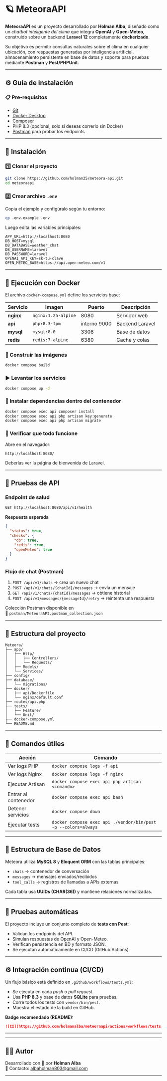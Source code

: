 # 🪐 **MeteoraAPI**

**MeteoraAPI** es un proyecto desarrollado por **Holman Alba**, diseñado como un *chatbot inteligente del clima* que integra **OpenAI** y **Open-Meteo**, construido sobre un backend **Laravel 12** completamente **dockerizado**.

Su objetivo es permitir consultas naturales sobre el clima en cualquier ubicación, con respuestas generadas por inteligencia artificial, almacenamiento persistente en base de datos y soporte para pruebas mediante **Postman** y **Pest/PHPUnit**.

---

## ⚙️ **Guía de instalación**

### 📋 **Pre-requisitos**
- [Git](https://git-scm.com/downloads)
- [Docker Desktop](https://www.docker.com/products/docker-desktop)
- [Composer](https://getcomposer.org/download/)
- PHP 8.3 (opcional, solo si deseas correrlo sin Docker)
- [Postman](https://www.postman.com/downloads/) para probar los endpoints

---

## 🚀 **Instalación**

### 1️⃣ Clonar el proyecto
```bash
git clone https://github.com/holman25/meteora-api.git
cd meteoraapi
```

### 2️⃣ Crear archivo `.env`
Copia el ejemplo y configúralo según tu entorno:
```bash
cp .env.example .env
```

Luego edita las variables principales:
```env
APP_URL=http://localhost:8080
DB_HOST=mysql
DB_DATABASE=weather_chat
DB_USERNAME=laravel
DB_PASSWORD=laravel
OPENAI_API_KEY=sk-tu-clave
OPEN_METEO_BASE=https://api.open-meteo.com/v1
```

---

## 🐳 **Ejecución con Docker**

El archivo `docker-compose.yml` define los servicios base:

| Servicio | Imagen | Puerto | Descripción |
|-----------|---------|--------|-------------|
| **nginx** | `nginx:1.25-alpine` | 8080 | Servidor web |
| **api** | `php:8.3-fpm` | interno 9000 | Backend Laravel |
| **mysql** | `mysql:8.0` | 3308 | Base de datos |
| **redis** | `redis:7-alpine` | 6380 | Cache y colas |

### 🔧 Construir las imágenes
```bash
docker compose build
```

### ▶️ Levantar los servicios
```bash
docker compose up -d
```

### 🧩 Instalar dependencias dentro del contenedor
```bash
docker compose exec api composer install
docker compose exec api php artisan key:generate
docker compose exec api php artisan migrate
```

### 🧱 Verificar que todo funcione
Abre en el navegador:
```
http://localhost:8080/
```

Deberías ver la página de bienvenida de Laravel.

---

## 🧪 **Pruebas de API**

### Endpoint de salud
```bash
GET http://localhost:8080/api/v1/health
```

**Respuesta esperada**
```json
{
  "status": true,
  "checks": {
    "db": true,
    "redis": true,
    "openMeteo": true
  }
}
```

### Flujo de chat (Postman)
1. `POST /api/v1/chats` → crea un nuevo chat  
2. `POST /api/v1/chats/{chatId}/messages` → envía un mensaje  
3. `GET /api/v1/chats/{chatId}/messages` → obtiene historial  
4. `POST /api/v1/messages/{messageId}/retry` → reintenta una respuesta

Colección Postman disponible en  
📁 `postman/MeteoraAPI.postman_collection.json`

---

## 🧰 **Estructura del proyecto**
```
Meteora/
├── app/
│   ├── Http/
│   │   ├── Controllers/
│   │   └── Requests/
│   ├── Models/
│   └── Services/
├── config/
├── database/
│   └── migrations/
├── docker/
│   ├── api/Dockerfile
│   └── nginx/default.conf
├── routes/api.php
├── tests/
│   ├── Feature/
│   └── Unit/
├── docker-compose.yml
└── README.md
```

---

## 🧠 **Comandos útiles**

| Acción | Comando |
|--------|----------|
| Ver logs PHP | `docker compose logs -f api` |
| Ver logs Nginx | `docker compose logs -f nginx` |
| Ejecutar Artisan | `docker compose exec api php artisan <comando>` |
| Entrar al contenedor | `docker compose exec api bash` |
| Detener servicios | `docker compose down` |
| Ejecutar tests | `docker compose exec api ./vendor/bin/pest -p --colors=always` |

---

## 🧾 **Estructura de Base de Datos**

Meteora utiliza **MySQL 8** y **Eloquent ORM** con las tablas principales:

- `chats` → contenedor de conversación  
- `messages` → mensajes enviados/recibidos  
- `tool_calls` → registros de llamadas a APIs externas  

Cada tabla usa **UUIDs (CHAR(36))** y mantiene relaciones normalizadas.

---

## 🧪 **Pruebas automáticas**

El proyecto incluye un conjunto completo de **tests con Pest**:
- Validan los endpoints del API.
- Simulan respuestas de OpenAI y Open-Meteo.
- Verifican persistencia en BD y formato JSON.
- Se ejecutan automáticamente en CI/CD (GitHub Actions).

---

## ⚙️ **Integración continua (CI/CD)**

Un flujo básico está definido en `.github/workflows/tests.yml`:

- Se ejecuta en cada *push* o *pull request*.  
- Usa **PHP 8.3** y base de datos **SQLite** para pruebas.  
- Corre todos los tests con `vendor/bin/pest`.  
- Muestra el estado de la build en GitHub.

**Badge recomendado (README):**
```markdown
![CI](https://github.com/holmanalba/meteoraapi/actions/workflows/tests.yml/badge.svg)
```

---

---

## 👨‍💻 **Autor**
Desarrollado con 💙 por **Holman Alba**  
📧 Contacto: [albaholman803@gmail.com](mailto:albaholman803@gmail.com)  

---
